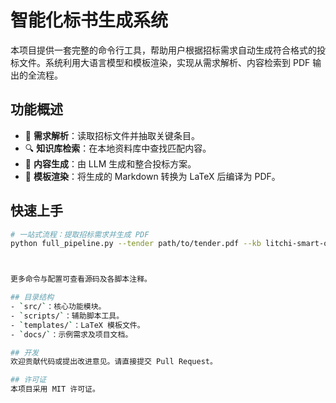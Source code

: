 # 智能化标书生成系统

本项目提供一套完整的命令行工具，帮助用户根据招标需求自动生成符合格式的投标文件。系统利用大语言模型和模板渲染，实现从需求解析、内容检索到 PDF 输出的全流程。

## 功能概述
- 📄 **需求解析**：读取招标文件并抽取关键条目。
- 🔍 **知识库检索**：在本地资料库中查找匹配内容。
- 📝 **内容生成**：由 LLM 生成和整合投标方案。
- 🧱 **模板渲染**：将生成的 Markdown 转换为 LaTeX 后编译为 PDF。

## 快速上手
```bash
# 一站式流程：提取招标需求并生成 PDF
python full_pipeline.py --tender path/to/tender.pdf --kb litchi-smart-orchard-bid --out bid.pdf



更多命令与配置可查看源码及各脚本注释。

## 目录结构
- `src/`：核心功能模块。
- `scripts/`：辅助脚本工具。
- `templates/`：LaTeX 模板文件。
- `docs/`：示例需求及项目文档。

## 开发
欢迎贡献代码或提出改进意见。请直接提交 Pull Request。

## 许可证
本项目采用 MIT 许可证。
